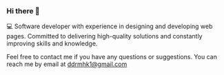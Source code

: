 ### Hi there 👋

<!--
**Dan1el71/Dan1el71** is a ✨ _special_ ✨ repository because its `README.md` (this file) appears on your GitHub profile.

Here are some ideas to get you started:

- 🔭 I’m currently working on ...
- 🌱 I’m currently learning ...
- 👯 I’m looking to collaborate on ...
- 🤔 I’m looking for help with ...
- 💬 Ask me about ...
- 📫 How to reach me: ...
- 😄 Pronouns: ...
- ⚡ Fun fact: ...
-->
💻 Software developer with experience in designing and developing web pages. Committed to delivering high-quality solutions and constantly improving skills and knowledge.

Feel free to contact me if you have any questions or suggestions. You can reach me by email at ddrmhk1@gmail.com

